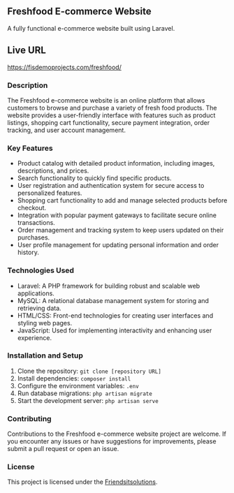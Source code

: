 ## Freshfood E-commerce Website

A fully functional e-commerce website built using Laravel.

## Live URL
https://fisdemoprojects.com/freshfood/

### Description

The Freshfood e-commerce website is an online platform that allows customers to browse and purchase a variety of fresh food products. The website provides a user-friendly interface with features such as product listings, shopping cart functionality, secure payment integration, order tracking, and user account management.

### Key Features

- Product catalog with detailed product information, including images, descriptions, and prices.
- Search functionality to quickly find specific products.
- User registration and authentication system for secure access to personalized features.
- Shopping cart functionality to add and manage selected products before checkout.
- Integration with popular payment gateways to facilitate secure online transactions.
- Order management and tracking system to keep users updated on their purchases.
- User profile management for updating personal information and order history.

### Technologies Used

- Laravel: A PHP framework for building robust and scalable web applications.
- MySQL: A relational database management system for storing and retrieving data.
- HTML/CSS: Front-end technologies for creating user interfaces and styling web pages.
- JavaScript: Used for implementing interactivity and enhancing user experience.

### Installation and Setup

1. Clone the repository: `git clone [repository URL]`
2. Install dependencies: `composer install`
3. Configure the environment variables: `.env`
4. Run database migrations: `php artisan migrate`
5. Start the development server: `php artisan serve`

### Contributing

Contributions to the Freshfood e-commerce website project are welcome. If you encounter any issues or have suggestions for improvements, please submit a pull request or open an issue.

### License

This project is licensed under the [Friendsitsolutions](LICENSE).
